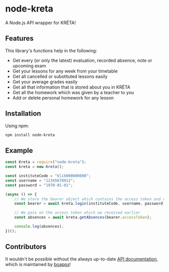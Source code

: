 # node-kreta

A Node.js API wrapper for KRÉTA!

## Features

This library's functions help in the following:

- Get every (or only the latest) evaluation, recorded absence, note or upcoming exam
- Get your lessons for any week from your timetable
- Get all cancelled or substituted lessons easily
- Get your average grades easily
- Get all that information that is stored about you in KRÉTA
- Get all the homework which was given by a teacher to you
- Add or delete personal homework for any lesson

## Installation

Using npm:

```bash
npm install node-kreta
```

## Example

```js
const Kreta = require("node-kreta");
const kreta = new Kreta();

const instituteCode = "klik000000000";
const username = "12345678912";
const password = "1970-01-01";

(async () => {
    // We store the bearer object which contains the access token and refresh token
    const bearer = await kreta.login(instituteCode, username, password);

    // We pass on the access token which we received earlier
    const absences = await kreta.getAbsences(bearer.accessToken);

    console.log(absences);
})();
```

## Contributors

It wouldn't be possible without the always up-to-date [API documentation](https://github.com/boapps/e-kreta-api-docs "e-kreta-api-docs"), which is maintained by [boapps](https://github.com/boapps)!
